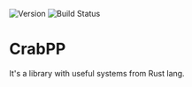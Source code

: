 ![Version](https://img.shields.io/badge/version-0.0.1-blue.svg)
![Build Status](https://img.shields.io/badge/build-passing-green.svg)

# CrabPP
It's a library with useful systems from Rust lang.
